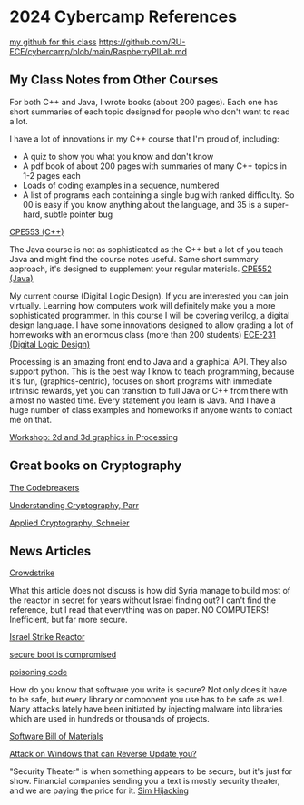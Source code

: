 # 2024 Cybercamp References
[my github for this class](https://github.com/RU-ECE/cybercamp)
https://github.com/RU-ECE/cybercamp/blob/main/RaspberryPILab.md

## My Class Notes from Other Courses

For both C++ and Java, I wrote books (about 200 pages). Each one has short summaries of each topic designed for people who don't want to read a lot.

I have a lot of innovations in my C++ course that I'm proud of, including:
- A quiz to show you what you know and don't know
- A pdf book of about 200 pages with summaries of many C++ topics in 1-2 pages each
- Loads of coding examples in a sequence, numbered
- A list of programs each containing a single bug with ranked difficulty. So 00 is easy if you know anything about the language, and 35 is a super-hard, subtle pointer bug

[CPE553 (C++)](https://github.com/StevensDeptECE/CPE553-CPP)

The Java course is not as sophisticated as the C++ but a lot of you teach Java and might find the course notes useful. Same short summary approach, it's designed to supplement your regular materials.
[CPE552 (Java)](https://github.com/StevensDeptECE/CPE552-Java)

My current course (Digital Logic Design). If you are interested you can join virtually. Learning how computers work will definitely make you a more sophisticated programmer. In this course I will be covering verilog, a digital design language. I have some innovations designed to allow grading a lot of homeworks with an enormous class (more than 200 students)
[ECE-231 (Digital Logic Design)](https://github.com/RU-ECE/ECE231-DigitalLogicDesign)

Processing is an amazing front end to Java and a graphical API. They also support python. This is the best way I know to teach programming, because it's fun, (graphics-centric), focuses on short programs with immediate intrinsic rewards, yet you can transition to full Java or C++ from there with almost no wasted time. Every statement you learn is Java. And I have a huge number of class examples and homeworks if anyone wants to contact me on that.

[Workshop: 2d and 3d graphics in Processing](https://github.com/StevensDeptECE/workshops)


## Great books on Cryptography
[The Codebreakers](https://www.amazon.com/Codebreakers-Comprehensive-History-Communication-Internet/dp/0684831309)

[Understanding Cryptography, Parr](https://www.amazon.com/Understanding-Cryptography-Established-Asymmetric-Post-Quantum/dp/3662690063)

[Applied Cryptography, Schneier](https://www.amazon.com/Applied-Cryptography-Protocols-Algorithms-Source/dp/1119096723/)


## News Articles

[Crowdstrike](https://www.kroll.com/en/insights/publications/cyber/addressing-crowdstrike-outage)

What this article does not discuss is how did Syria manage to build most of the reactor in secret for years without Israel finding out?
I can't find the reference, but I read that everything was on paper. NO COMPUTERS! Inefficient, but far more secure.

[Israel Strike Reactor](https://www.timesofisrael.com/three-minutes-over-syria-how-israel-destroyed-assads-nuclear-reactor/)

[secure boot is compromised](https://it.slashdot.org/story/24/07/25/2028258/secure-boot-is-completely-broken-on-200-models-from-5-big-device-makers)

[poisoning code](https://it.slashdot.org/story/24/08/03/1854257/how-chinese-attackers-breached-an-isp-to-poison-insecure-software-updates-with-malware)

How do you know that software you write is secure? Not only does it have to be safe, but every library or component you use has to be safe as well. Many attacks lately have been initiated by injecting malware into libraries which are used in hundreds or thousands of projects.

[Software Bill of Materials](https://www.cisa.gov/sbom)

[Attack on Windows that can Reverse Update you?](https://tech.slashdot.org/story/24/08/07/1845258/your-windows-updates-can-all-be-downgraded-says-security-researcher)

"Security Theater" is when something appears to be secure, but it's just for show. Financial companies sending you a text is mostly security theater, and we are paying the price for it.
[Sim Hijacking](https://intel471.com/blog/a-briefing-on-sim-hijacking)
